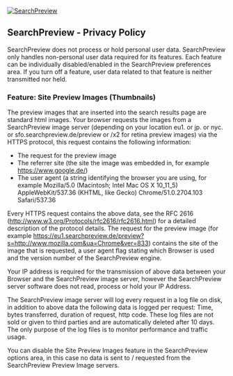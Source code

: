 [![SearchPreview](sp_logo.png)](https://searchpreview.de/)

SearchPreview - Privacy Policy
------------------------------

SearchPreview does not process or hold personal user data. SearchPreview only handles non-personal user data required for its features. Each feature can be individually disabled/enabled in the SearchPreview preferences area. If you turn off a feature, user data related to that feature is neither transmitted nor held.

### Feature: Site Preview Images (Thumbnails)

The preview images that are inserted into the search results page are standard html images. Your browser requests the images from a SearchPreview image server (depending on your location eu1. or jp. or nyc. or sfo.searchpreview.de/preview or /x2 for retina preview images) via the HTTPS protocol, this request contains the following information:

* The request for the preview image
* The referrer site (the site the image was embedded in, for example https://www.google.de/)
* The user agent (a string identifying the browser you are using, for example Mozilla/5.0 (Macintosh; Intel Mac OS X 10\_11\_5) AppleWebKit/537.36 (KHTML, like Gecko) Chrome/51.0.2704.103 Safari/537.36

Every HTTPS request contains the above data, see the RFC 2616 (http://www.w3.org/Protocols/rfc2616/rfc2616.html) for a detailed description of the protocol details. The request for the preview image (for example https://eu1.searchpreview.de/preview?s=http://www.mozilla.com&ua=Chrome&ver=833) contains the site of the image that is requested, a user agent flag stating which Browser is used and the version number of the SearchPreview engine.

Your IP address is required for the transmission of above data between your Browser and the SearchPreview image server, however the SearchPreview server software does not read, process or hold your IP Address.

The SearchPreview image server will log every request in a log file on disk, in addition to above data the following data is logged per request: Time, bytes transferred, duration of request, http code. These log files are not sold or given to third parties and are automatically deleted after 10 days. The only purpose of the log files is to monitor performance and traffic usage.

You can disable the Site Preview Images feature in the SearchPreview options area, in this case no data is sent to / requested from the SearchPreview Preview Image servers.